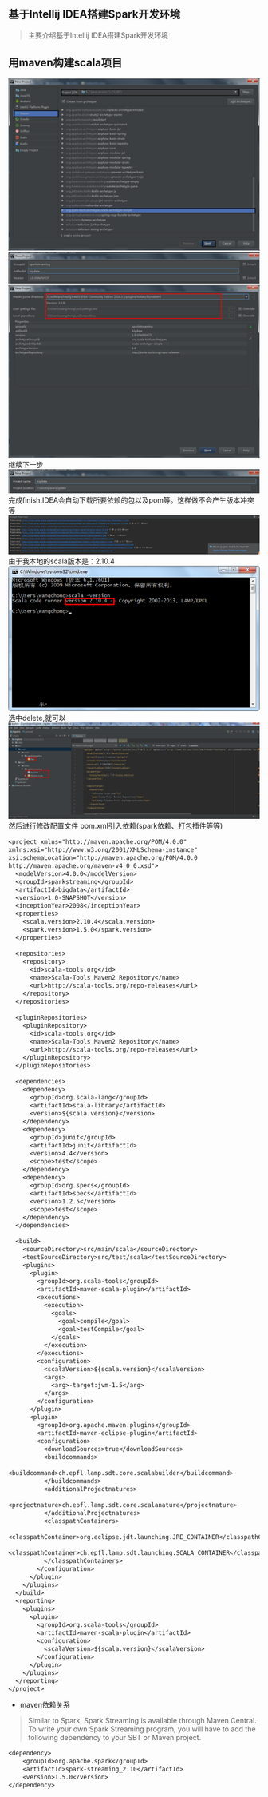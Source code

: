 ## 基于Intellij IDEA搭建Spark开发环境
> 主要介绍基于Intellij IDEA搭建Spark开发环境
## 用maven构建scala项目
![](images/idea_spark1.png)
![](images/idea_spark2.png)
![](images/idea_spark3.png)
继续下一步
![](images/idea_spark4.png)
完成finish.IDEA会自动下载所要依赖的包以及pom等。这样做不会产生版本冲突等
![](images/idea_spark5.png)
由于我本地的scala版本是：2.10.4
![](images/idea_spark6.png)
选中delete,就可以
![](images/idea_spark7.png)
然后进行修改配置文件
pom.xml引入依赖(spark依赖、打包插件等等)

```
<project xmlns="http://maven.apache.org/POM/4.0.0" xmlns:xsi="http://www.w3.org/2001/XMLSchema-instance" xsi:schemaLocation="http://maven.apache.org/POM/4.0.0 http://maven.apache.org/maven-v4_0_0.xsd">
  <modelVersion>4.0.0</modelVersion>
  <groupId>sparkstreaming</groupId>
  <artifactId>bigdata</artifactId>
  <version>1.0-SNAPSHOT</version>
  <inceptionYear>2008</inceptionYear>
  <properties>
    <scala.version>2.10.4</scala.version>
    <spark.version>1.5.0</spark.version>
  </properties>

  <repositories>
    <repository>
      <id>scala-tools.org</id>
      <name>Scala-Tools Maven2 Repository</name>
      <url>http://scala-tools.org/repo-releases</url>
    </repository>
  </repositories>

  <pluginRepositories>
    <pluginRepository>
      <id>scala-tools.org</id>
      <name>Scala-Tools Maven2 Repository</name>
      <url>http://scala-tools.org/repo-releases</url>
    </pluginRepository>
  </pluginRepositories>

  <dependencies>
    <dependency>
      <groupId>org.scala-lang</groupId>
      <artifactId>scala-library</artifactId>
      <version>${scala.version}</version>
    </dependency>
    <dependency>
      <groupId>junit</groupId>
      <artifactId>junit</artifactId>
      <version>4.4</version>
      <scope>test</scope>
    </dependency>
    <dependency>
      <groupId>org.specs</groupId>
      <artifactId>specs</artifactId>
      <version>1.2.5</version>
      <scope>test</scope>
    </dependency>
  </dependencies>

  <build>
    <sourceDirectory>src/main/scala</sourceDirectory>
    <testSourceDirectory>src/test/scala</testSourceDirectory>
    <plugins>
      <plugin>
        <groupId>org.scala-tools</groupId>
        <artifactId>maven-scala-plugin</artifactId>
        <executions>
          <execution>
            <goals>
              <goal>compile</goal>
              <goal>testCompile</goal>
            </goals>
          </execution>
        </executions>
        <configuration>
          <scalaVersion>${scala.version}</scalaVersion>
          <args>
            <arg>-target:jvm-1.5</arg>
          </args>
        </configuration>
      </plugin>
      <plugin>
        <groupId>org.apache.maven.plugins</groupId>
        <artifactId>maven-eclipse-plugin</artifactId>
        <configuration>
          <downloadSources>true</downloadSources>
          <buildcommands>
            <buildcommand>ch.epfl.lamp.sdt.core.scalabuilder</buildcommand>
          </buildcommands>
          <additionalProjectnatures>
            <projectnature>ch.epfl.lamp.sdt.core.scalanature</projectnature>
          </additionalProjectnatures>
          <classpathContainers>
            <classpathContainer>org.eclipse.jdt.launching.JRE_CONTAINER</classpathContainer>
            <classpathContainer>ch.epfl.lamp.sdt.launching.SCALA_CONTAINER</classpathContainer>
          </classpathContainers>
        </configuration>
      </plugin>
    </plugins>
  </build>
  <reporting>
    <plugins>
      <plugin>
        <groupId>org.scala-tools</groupId>
        <artifactId>maven-scala-plugin</artifactId>
        <configuration>
          <scalaVersion>${scala.version}</scalaVersion>
        </configuration>
      </plugin>
    </plugins>
  </reporting>
</project>

```
* maven依赖关系
> Similar to Spark, Spark Streaming is available through Maven Central. To write your own Spark Streaming program, you will have to add the following dependency to your SBT or Maven project.

[](http://spark.apache.org/docs/1.5.0/streaming-programming-guide.html#linking)
```
<dependency>
    <groupId>org.apache.spark</groupId>
    <artifactId>spark-streaming_2.10</artifactId>
    <version>1.5.0</version>
</dependency>
```
